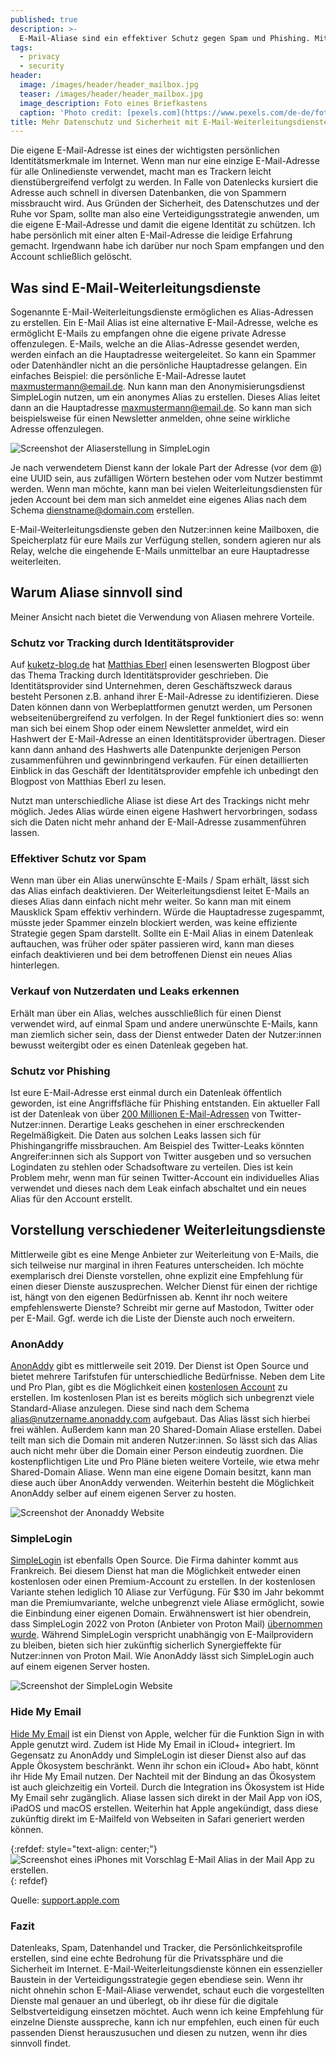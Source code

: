 ```yaml
---
published: true
description: >-
  E-Mail-Aliase sind ein effektiver Schutz gegen Spam und Phishing. Mit speziellen Weiterleitungsdiensten lassen sich Aliase einfach erstellen und wieder abschalten.
tags:
  - privacy
  - security
header:
  image: /images/header/header_mailbox.jpg
  teaser: /images/header/header_mailbox.jpg
  image_description: Foto eines Briefkastens
  caption: 'Photo credit: [pexels.com](https://www.pexels.com/de-de/foto/roter-und-weisser-briefkasten-3703429/)'
title: Mehr Datenschutz und Sicherheit mit E-Mail-Weiterleitungsdiensten
---
```

Die eigene E-Mail-Adresse ist eines der wichtigsten persönlichen Identitätsmerkmale im Internet. Wenn man nur eine einzige E-Mail-Adresse für alle Onlinedienste verwendet, macht man es Trackern leicht dienstübergreifend verfolgt zu werden. In Falle von Datenlecks kursiert die Adresse auch schnell in diversen Datenbanken, die von Spammern missbraucht wird. Aus Gründen der Sicherheit, des Datenschutzes und der Ruhe vor Spam, sollte man also eine Verteidigungsstrategie anwenden, um die eigene E-Mail-Adresse und damit die eigene Identität zu schützen. Ich habe persönlich mit einer alten E-Mail-Adresse die leidige Erfahrung gemacht. Irgendwann habe ich darüber nur noch Spam empfangen und den Account schließlich gelöscht. 

## Was sind E-Mail-Weiterleitungsdienste  

Sogenannte E-Mail-Weiterleitungsdienste ermöglichen es Alias-Adressen zu erstellen. Ein E-Mail Alias ist eine alternative E-Mail-Adresse, welche es ermöglicht E-Mails zu empfangen ohne die eigene private Adresse offenzulegen. E-Mails, welche an die Alias-Adresse gesendet werden, werden einfach an die Hauptadresse weitergeleitet. So kann ein Spammer oder Datenhändler nicht an die persönliche Hauptadresse gelangen. Ein einfaches Beispiel: die persönliche E-Mail-Adresse lautet [maxmustermann@email.de](mailto:maxmustermann@email.de). Nun kann man den Anonymisierungsdienst SimpleLogin nutzen, um ein anonymes Alias zu erstellen. Dieses Alias leitet dann an die Hauptadresse maxmustermann@email.de. So kann man sich beispielsweise für einen Newsletter anmelden, ohne seine wirkliche Adresse offenzulegen.


![Screenshot der Aliaserstellung in SimpleLogin]({{site.baseurl}}/images/simplelogin-01.png)

Je nach verwendetem Dienst kann der lokale Part der Adresse (vor dem @) eine UUID sein, aus zufälligen Wörtern bestehen oder vom Nutzer bestimmt werden. Wenn man möchte, kann man bei vielen Weiterleitungsdiensten für jeden Account bei dem man sich anmeldet eine eigenes Alias nach dem Schema dienstname@domain.com erstellen. 

E-Mail-Weiterleitungsdienste geben den Nutzer:innen keine Mailboxen, die Speicherplatz für eure Mails zur Verfügung stellen, sondern agieren nur als Relay, welche die eingehende E-Mails unmittelbar an eure Hauptadresse weiterleiten.

 
##  Warum Aliase sinnvoll sind 
Meiner Ansicht nach bietet die Verwendung von Aliasen mehrere Vorteile.

### Schutz vor Tracking durch Identitätsprovider
Auf [kuketz-blog.de](https://www.kuketz-blog.de/tracking-durch-identitaetsprovider/) hat [Matthias Eberl](https://social.tchncs.de/@rufposten) einen lesenswerten Blogpost über das Thema Tracking durch Identitätsprovider geschrieben. Die Identitätsprovider sind Unternehmen, deren Geschäftszweck daraus besteht Personen z.B. anhand ihrer E-Mail-Adresse zu identifizieren. Diese Daten können dann von Werbeplattformen genutzt werden, um Personen webseitenübergreifend zu verfolgen. In der Regel funktioniert dies so: wenn man sich bei einem Shop oder einem Newsletter anmeldet, wird ein Hashwert der E-Mail-Adresse an einen Identitätsprovider übertragen. Dieser kann dann anhand des Hashwerts alle Datenpunkte derjenigen Person zusammenführen und gewinnbringend verkaufen. Für einen detaillierten Einblick in das Geschäft der Identitätsprovider empfehle ich unbedingt den Blogpost von Matthias Eberl zu lesen.

Nutzt man unterschiedliche Aliase ist diese Art des Trackings nicht mehr möglich. Jedes Alias würde einen eigene Hashwert hervorbringen, sodass sich die Daten nicht mehr anhand der E-Mail-Adresse zusammenführen lassen. 

### Effektiver Schutz vor Spam
Wenn man über ein Alias unerwünschte E-Mails / Spam erhält, lässt sich das Alias einfach deaktivieren. Der Weiterleitungsdienst leitet E-Mails an dieses Alias dann einfach nicht mehr weiter. So kann man mit einem Mausklick Spam effektiv verhindern. Würde die Hauptadresse zugespammt, müsste jeder Spammer einzeln blockiert werden, was keine effiziente Strategie gegen Spam darstellt. Sollte ein E-Mail Alias in einem Datenleak auftauchen, was früher oder später passieren wird, kann man dieses einfach deaktivieren und bei dem betroffenen Dienst ein neues Alias hinterlegen. 

### Verkauf von Nutzerdaten und Leaks erkennen
Erhält man über ein Alias, welches ausschließlich für einen Dienst verwendet wird, auf einmal Spam und andere unerwünschte E-Mails, kann man ziemlich sicher sein, dass der Dienst entweder Daten der Nutzer:innen bewusst weitergibt oder es einen Datenleak gegeben hat.

### Schutz vor Phishing
Ist eure E-Mail-Adresse erst einmal durch ein Datenleak öffentlich geworden, ist eine Angriffsfläche für Phishing entstanden. Ein aktueller Fall ist der Datenleak von über [200 Millionen E-Mail-Adressen](https://www.reuters.com/technology/twitter-hacked-200-million-user-email-addresses-leaked-researcher-says-2023-01-05/) von Twitter-Nutzer:innen. Derartige Leaks geschehen in einer erschreckenden Regelmäßigkeit. Die Daten aus solchen Leaks lassen sich für Phishingangriffe missbrauchen. Am Beispiel des Twitter-Leaks könnten Angreifer:innen sich als Support von Twitter ausgeben und so versuchen Logindaten zu stehlen oder Schadsoftware zu verteilen. Dies ist kein Problem mehr, wenn man für seinen Twitter-Account ein individuelles Alias verwendet und dieses nach dem Leak einfach abschaltet und ein neues Alias für den Account erstellt. 


## Vorstellung verschiedener Weiterleitungsdienste

Mittlerweile gibt es eine Menge Anbieter zur Weiterleitung von E-Mails, die sich teilweise nur marginal in ihren Features unterscheiden. Ich möchte exemplarisch drei Dienste vorstellen, ohne explizit eine Empfehlung für einen dieser Dienste auszusprechen. Welcher Dienst für einen der richtige ist, hängt von den eigenen Bedürfnissen ab. Kennt ihr noch weitere empfehlenswerte Dienste? Schreibt mir gerne auf Mastodon, Twitter oder per E-Mail. Ggf. werde ich die Liste der Dienste auch noch erweitern.

### AnonAddy
[AnonAddy](https://anonaddy.com/) gibt es mittlerweile seit 2019. Der Dienst ist Open Source und bietet mehrere Tarifstufen für unterschiedliche Bedürfnisse. Neben dem Lite und Pro Plan, gibt es die Möglichkeit einen [kostenlosen Account](https://anonaddy.com/#pricing) zu erstellen. Im kostenlosen Plan ist es bereits möglich sich unbegrenzt viele Standard-Aliase anzulegen. Diese sind nach dem Schema alias@nutzername.anonaddy.com aufgebaut. Das Alias lässt sich hierbei frei wählen. Außerdem kann man 20 Shared-Domain Aliase erstellen. Dabei teilt man sich die Domain mit anderen Nutzer:innen. So lässt sich das Alias auch nicht mehr über die Domain einer Person eindeutig zuordnen. Die kostenpflichtigen Lite und Pro Pläne bieten weitere Vorteile, wie etwa mehr Shared-Domain Aliase. Wenn man eine eigene Domain besitzt, kann man diese auch über AnonAddy verwenden. Weiterhin besteht die Möglichkeit AnonAddy selber auf einem eigenen Server zu hosten.

![Screenshot der Anonaddy Website]({{site.baseurl}}/images/anonaddy-01.png)

### SimpleLogin
[SimpleLogin](https://simplelogin.io/) ist ebenfalls Open Source. Die Firma dahinter kommt aus Frankreich. Bei diesem Dienst hat man die Möglichkeit entweder einen kostenlosen oder einen Premium-Account zu erstellen. In der kostenlosen Variante stehen lediglich 10 Aliase zur Verfügung. Für $30 im Jahr bekommt man die Premiumvariante, welche unbegrenzt viele Aliase ermöglicht, sowie die Einbindung einer eigenen Domain. Erwähnenswert ist hier obendrein, dass SimpleLogin 2022 von Proton (Anbieter von Proton Mail) [übernommen wurde](https://simplelogin.io/blog/simplelogin-join-proton/). Während SimpleLogin verspricht unabhängig von E-Mailprovidern zu bleiben, bieten sich hier zukünftig sicherlich Synergieffekte für Nutzer:innen von Proton Mail. 
Wie AnonAddy lässt sich SimpleLogin auch auf einem eigenen Server hosten.

![Screenshot der SimpleLogin Website]({{site.baseurl}}/images/simplelogin-02.png)

### Hide My Email
[Hide My Email](https://support.apple.com/en-us/HT210425) ist ein Dienst von Apple, welcher für die Funktion Sign in with Apple genutzt wird. Zudem ist Hide My Email in iCloud+ integriert. Im Gegensatz zu AnonAddy und SimpleLogin ist dieser Dienst also auf das Apple Ökosystem beschränkt. Wenn ihr schon ein iCloud+ Abo habt, könnt ihr Hide My Email nutzen. Der Nachteil mit der Bindung an das Ökosystem ist auch gleichzeitig ein Vorteil. Durch die Integration ins Ökosystem ist Hide My Email sehr zugänglich. Aliase lassen sich direkt in der Mail App von iOS, iPadOS und macOS erstellen. Weiterhin hat Apple angekündigt, dass diese zukünftig direkt im E-Mailfeld von Webseiten in Safari generiert werden können. 

{:refdef: style="text-align: center;"}
![Screenshot eines iPhones mit Vorschlag E-Mail Alias in der Mail App zu erstellen.]({{site.baseurl}}/images/hidemyemail-01.png)
{: refdef}

Quelle: [support.apple.com](https://support.apple.com/de-de/guide/iphone/iphf277f837e/ios)

### Fazit
Datenleaks, Spam, Datenhandel und Tracker, die Persönlichkeitsprofile erstellen, sind eine echte Bedrohung für die Privatssphäre und die Sicherheit im Internet. E-Mail-Weiterleitungsdienste können ein essenzieller Baustein in der Verteidigungsstrategie gegen ebendiese sein. Wenn ihr  nicht ohnehin schon E-Mail-Aliase verwendet, schaut euch die vorgestellten Dienste mal genauer an und überlegt, ob ihr diese für die digitale Selbstverteidigung einsetzen möchtet. Auch wenn ich keine Empfehlung für einzelne Dienste ausspreche, kann ich nur empfehlen, euch einen für euch passenden Dienst herauszusuchen und diesen zu nutzen, wenn ihr dies sinnvoll findet.

